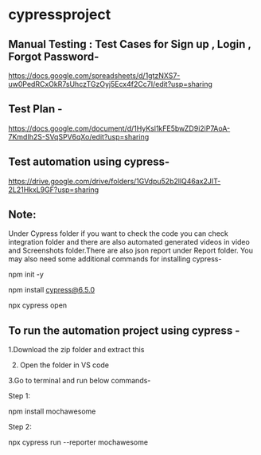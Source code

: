 # cypressproject 

## Manual Testing : Test Cases for Sign up , Login , Forgot Password-
https://docs.google.com/spreadsheets/d/1gtzNXS7-uw0PedRCxOkR7sUhczTGzOyj5Ecx4f2Cc7I/edit?usp=sharing

## Test Plan -
https://docs.google.com/document/d/1HyKsl1kFE5bwZD9i2iP7AoA-7KmdIh2S-SVqSPV6qXo/edit?usp=sharing

## Test automation using cypress-
https://drive.google.com/drive/folders/1GVdpu52b2llQ46ax2JIT-2L21HkxL9GF?usp=sharing

## Note:
Under Cypress folder if you want to check the code you can check integration folder and there are also automated generated videos in video and Screenshots folder.There are also json report under Report folder.
You may also need some additional commands for installing cypress-

npm init -y


npm install cypress@6.5.0


npx cypress open


## To run the automation project using cypress -
1.Download the zip folder and extract this

2. Open the folder in VS code
   
3.Go to terminal and run below commands-

  Step 1:
  
  npm install mochawesome
  

  Step 2:
  
  npx cypress run --reporter mochawesome
